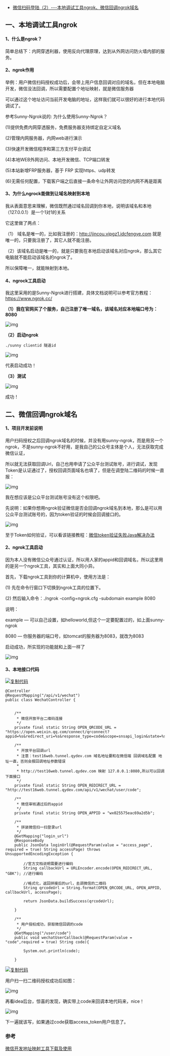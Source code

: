 - [微信扫码登陆（2）---本地调试工具ngrok、微信回调ngrok域名](https://www.cnblogs.com/qdhxhz/p/9678137.html)

## 一、本地调试工具ngrok

####   1、什么是ngrok？ 

 简单总结下：内网穿透利器，使用反向代理原理，达到从外网访问防火墙内部的服务。

####   2、ngrok作用

举例：用户微信扫码授权成功后，会带上用户信息回调对应的域名，但在本地电脑开发，微信没法回调，所以需要配置个地址映射，就是微信服务器

​     可以通过这个地址访问当前开发电脑的地址，这样我们就可以很好的进行本地代码调试了。

参考Sunny-Ngrok说的: 为什么使用Sunny-Ngrok？

  (1)提供免费内网穿透服务，免费服务器支持绑定自定义域名

  (2)管理内网服务器，内网web进行演示

  (3)快速开发微信程序和第三方支付平台调试

  (4)本地WEB外网访问、本地开发微信、TCP端口转发

  (5)本站新增FRP服务器，基于 FRP 实现https、udp转发

  (6)无需任何配置，下载客户端之后直接一条命令让外网访问您的内网不再是距离

####   3、为什么ngrock能做到让域名映射到本地

我从表面意思来理解，微信既然通过域名回调到你本地，说明该域名和本地（127.0.0.1）是一个1对1的关系

它这里做了两点：

（1） 域名是唯一的，比如我注册的：http://jincou.vipgz1.idcfengye.com 就是唯一的，只要我注册了，其它人就不能注册。

（2）该域名启动是唯一的，就是只要我在本地启动该域名对应ngrok，那么其它电脑就不能启动该域名的ngrok了。

所以保障唯一，就能映射到本地。

####    4、ngrock工具启动

 我这里采用的是Sunny-Ngrok进行搭建，具体文档说明可以参考官方教程：https://www.ngrok.cc/

 **（1）我在官网买了个服务，自己注册了唯一域名，该域名对应本地端口号为：8080**

![img](https://img2018.cnblogs.com/blog/1090617/201809/1090617-20180919220358979-1038470310.png)

 **（2）启动ngrok**

```
./sunny clientid 隧道id
```

![img](https://img2018.cnblogs.com/blog/1090617/201809/1090617-20180919221930994-1703986069.png)

代表启动成功！

 **（3）测试**

![img](https://img2018.cnblogs.com/blog/1090617/201809/1090617-20180919222228675-935806120.png)

成功！

 

## 二、微信回调ngrok域名

####   1、项目开发前说明

  用户扫码授权之后回调ngrok域名的时候，并没有用sunny-ngrok，而是用另一个ngrok，不是sunny-ngrok不好用，是我自己的公众号主体是个人，无法获取完成微信认证，

所以就无法获取回调Url，自己也用申请了公众平台测试账号，进行调试，发现Token是认证通过了，授权回调页面域名也填了，但是在调登陆二维码的时候一直报：

![img](https://img2018.cnblogs.com/blog/1090617/201809/1090617-20180920213510944-227524219.png)

我在想应该是公众平台测试账号没有这个权限吧。

先说明：如果你想用ngrok验证微信是否会回调ngrok域名到本地，那么是可以用公众平台测试账号的，因为token验证的时候会回调接口的。

![img](https://img2018.cnblogs.com/blog/1090617/201809/1090617-20180920213616249-225477797.png)

至于Token如何验证，可以看该链接教程：[微信token验证失败Java解决办法](https://blog.csdn.net/chmod_r_755/article/details/75554735)

####   2、ngrok工具启动

因为本人没有微信公众号通过认证，所以用人家的appid和回调域名，所以这里用的是另一个ngrok工具，其实和上面大同小异。

首先，下载ngrok工具到你的计算机中，使用方法是：

  (1) 先在命令行窗口下切换到ngrok工具的位置下。

  (2) 然后输入命令：./ngrok -config=ngrok.cfg -subdomain example 8080

说明：

 example — 可以自己设置，如helloworld,但这个一定要配置过的，如上面sunny-ngrok

   8080 — 你服务器的端口号，如tomcat的服务器为8083，就改为8083

启动成功，所实现的功能就和上面一样了

 ![img](https://img2018.cnblogs.com/blog/1090617/201809/1090617-20180920213943426-919380054.png)

####   3、本地接口代码

[![复制代码](https://common.cnblogs.com/images/copycode.gif)](javascript:void(0);)

```
@Controller
@RequestMapping("/api/v1/wechat")
public class WechatController {


    /**
     * 微信开放平台二维码连接
     */
    private final static String OPEN_QRCODE_URL = "https://open.weixin.qq.com/connect/qrconnect?appid=%s&redirect_uri=%s&response_type=code&scope=snsapi_login&state=%s#wechat_redirect";

    /**
     * 开放平台回调url
     * 注意：test16web.tunnel.qydev.com 域名地址要和在微信端 回调域名配置 地址一直，否则会报回调地址参数错误
     * 
     * http://test16web.tunnel.qydev.com 映射 127.0.0.1:8080,所以可以回调下面接口
     */
    private final static String OPEN_REDIRECT_URL = "http://test16web.tunnel.qydev.com/api/v1/wechat/user/code";

    /**
     * 微信审核通过后的appid
     */
    private final static String OPEN_APPID = "wx025575eac69a2d5b";

    /**
     * 拼装微信扫一扫登录url
     */
    @GetMapping("login_url")
    @ResponseBody
    public JsonData loginUrl(@RequestParam(value = "access_page", required = true) String accessPage) throws UnsupportedEncodingException {

        //官方文档说明需要进行编码
        String callbackUrl = URLEncoder.encode(OPEN_REDIRECT_URL, "GBK"); //进行编码

        //格式化，返回拼接后的url，去调微信的二维码
        String qrcodeUrl = String.format(OPEN_QRCODE_URL, OPEN_APPID, callbackUrl, accessPage);

        return JsonData.buildSuccess(qrcodeUrl);

    }

    /**
     * 用户授权成功，获取微信回调的code
     */
    @GetMapping("/user/code")
    public void wechatUserCallback(@RequestParam(value = "code",required = true) String code){

        System.out.println(code);

    }
```

[![复制代码](https://common.cnblogs.com/images/copycode.gif)](javascript:void(0);)

 用户扫一扫二维码授权成功后如图：

![img](https://img2018.cnblogs.com/blog/1090617/201809/1090617-20180920215144984-644714656.png)

 再看idea后台，惊喜的发现，确实带上code来回调本地代码来，nice！

![img](https://img2018.cnblogs.com/blog/1090617/201809/1090617-20180920215353686-1365267422.png)

 

下一遍就该写，如果通过code获取access_token用户信息了。

 

### 参考

   [微信开发地址映射工具下载及使用](https://mp.weixin.qq.com/s?__biz=MzUyMDg1MDE2MA==&mid=2247484072&idx=1&sn=cc47e4d0d4ed992c7a5ae08fbabfd3c1&source=41#wechat_redirect)